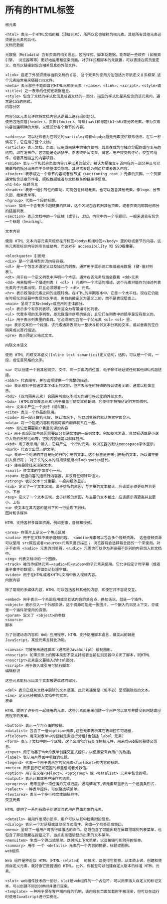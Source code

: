 # 所有的HTML标签

    根元素
    
    <html> 表示一个HTML文档的根（顶级元素），所所以它也被称为根元素。其他所有其他元素必须是此元素的后代。
    文档元数据
    
    元数据（Metadata）含有页面的相关信息，包括样式、脚本及数据，能帮助一些软件 (如搜索引擎， 浏览器等等）更好地运用和渲染页面。对于样式和脚本的元数据，可以直接在网页里定义，也可以链接到包含相关信息的外部文件。
    
    <link> 指定了外部资源与当前文档的关系. 这个元素的使用方法包括为导航定义关系框架.这个元素经常用来链接css文件。
    <meta> 表示那些不能由其它HTML元相关元素 (<base>，<link>，<script>，<style>或<title>）之一表示的任何元数据信息。
    <style> 包含了文档的样式化信息或者文档的一部分。指定的样式化星系包含的该元素内，通常是CSS的格式。
    内容分区
    
    内容分区元素允许你将文档内容从逻辑上进行组织划分。
    使用包括页眉(header)、页脚(footer)、导航(nav)和标题(h1~h6)等分区元素，来为页面内容创建明确的大纲，以便区分各个章节的内容。
    
    <address> 可以让作者为它最近的<article>或者<body>祖先元素提供联系信息。在后一种情况下，它应用于整个文档。
    <article> 表示文档、页面、应用或网站中的独立结构，其意在成为可独立分配的或可复用的结构，如在发布中，它可能是论坛帖子、杂志或新闻文章、博客、用户提交的评论、交互式组件，或者其他独立的内容项目。
    <aside> 表示一个和其余页面内容几乎无关的部分，被认为是独立于该内容的一部分并且可以被单独的拆分出来而不会使整体受影响。其通常表现为侧边栏或者嵌入内容。
    <footer> 表示最近一个章节内容或者根节点（sectioning root ）元素的页脚。一个页脚通常包含该章节作者、版权数据或者与文档相关的链接等信息。
    <h1-h6> 标题信息
    <header> 表示一组引导性的帮助，可能包含标题元素，也可以包含其他元素，像logo、分节头部、搜索表单等。
    <hgroup> 代表一个段的标题。
    <nav> 描绘一个含有多个超链接的区域，这个区域包含转到其他页面，或者页面内部其他部分的链接列表.
    <section> 表示文档中的一个区域（或节），比如，内容中的一个专题组，一般来说会有包含一个标题（heading）。

    文本内容
    
    使用 HTML 文本内容元素来组织在开标签<body>和闭标签</body> 里的块或章节的内容。这些元素能标识内容的宗旨或结构，而这对于 accessibility 和 SEO很重要。
    
    <blockquote> 引用块
    <div> 是一个通用型的流内容容器。
    <dl> 是一个包含术语定义以及描述的列表，通常用于展示词汇表或者元数据 (键-值对列表)。
    <dt> 用于在一个定义列表中声明一个术语。通常在该元素后面会跟着 <dd>元素
    <dd> 用来指明一个描述列表 ( <dl> ) 元素中一个术语的描述。这个元素只能作为描述列表元素的子元素出现，并且必须跟着一个 <dt> 元素。
    <hr> 表示段落级元素之间的主题转换。在HTML的早期版本中，它是一个水平线。现在它仍能在可视化浏览器中表现为水平线，但目前被定义为语义上的，而不是表现层面上。
    <main> 呈现了文档<body>或应用的主体部分。
    <ol> 表示多个有序列表项，通常渲染为有带编号的列表。
    <ul> 代表多项的无序列表，即无数值排序项的集合，且它们在列表中的顺序是没有意义的。
    <li> 用于表示列表里的条目。它必须被包含在一个父元素 <ul> <ol> 里.
    <p> 表示文本的一个段落。该元素通常表现为一整块与相邻文本分离的文本，或以垂直的空白隔离或以首行缩进。
    <pre> 表示预定义格式文本。

    内联文本语义
    
    使用 HTML 内联文本语义(Inline text semantics)定义语句，结构，可以是一个词，一段，或任意风格的文字。
    
    <a> 可以创建一个到其他网页、文件、同一页面内的位置、电子邮件地址或任何其他URL的超链接。
    <abbr> 代表缩写，并可选择提供一个完整的描述。
    <b> 表示相对于普通文本字体上的区别，但不表示任何特殊的强调或者关联，通常以粗体显示。
    <bdi> (双向隔离元素) 会隔离可能以不同方向进行格式化的外部文本。
    <bdo> (HTML双向覆盖元素)用于覆盖当前文本的朝向，它使得字符按给定的方向排列。
    <br> 文本中产生一个换行（回车键）。
    <cite> 表示一个作品的引用。
    <code> 现一段计算机代码. 默认情况下, 它以浏览器的默认等宽字体显示。
    <data> 将一个指定内容和机器可读的翻译联系在一起。
    <em> 标记出需要用户着重阅读的内容
    <i> 用于表现因某些原因需要区分普通文本的一系列文本。例如技术术语、外文短语或是小说中人物的思想活动等，它的内容通常以斜体显示。
    <kbd> 用于表示用户输入，它将产生一个行内元素，以浏览器的默认monospace字体显示。
    <mark> 代表突出显示的文字。
    <q> 表示一个封闭的并且是短的行内引用的文本。这个标签是用来引用短的文本，所以请不要引入换行符； 对于长的文本的引用请使用<blockquote>替代。
    <s> 使用删除线来渲染文本。
    <small> 使文本的字体变小一号。
    <span> 短语内容的通用行内容器，并没有任何特殊语义。
    <strong> 表示文本十分重要，一般用粗体显示。
    <sub> 定义了一个文本区域，出于排版的原因，与主要的文本相比，应该展示得更低并且更小。下标
    <sup> 定义了一个文本区域，出于排版的原因，与主要的文本相比，应该展示得更高并且更小。上标
    <u> 使文本在其内容的基线下的一行呈现下划线。
    图片和多媒体
    
    HTML 支持各种多媒体资源，例如图像，音频和视频。
    
    <area> 在图片上定义一个热点区域
    <audio> 用于在文档中表示音频内容。 <audio>元素可以包含多个音频资源， 这些音频资源可以使用 src属性或者<source>元素来进行描述； 浏览器将会选择最合适的一个来使用。对于不支持 <audio> 元素的浏览器，<audio> 元素也可以作为浏览器不识别的内容加入到文档中。
    <img> 代表文档中的一个图像。
    <track> 被当作媒体元素—<audio>和<video>的子元素来使用。它允许指定计时字幕（或者基于事件的数据），例如自动处理字幕。
    <video> 用于在HTML或者XHTML文档中嵌入视频内容。
    内嵌内容
    
    除了常规的多媒体内容，HTML 可以包括各种其他的内容，即使它并不容易交互。
    
    <embed> 用于表示一个外部应用或交互式内容的集合点，换句话说，就是一个插件。
    <object> 表示引入一个外部资源，这个资源可能是一张图片，一个嵌入的浏览上下文，亦或是一个插件所使用的资源。
    <param> 定义了 <object>的参数
    <source>
    脚本
    
    为了创建动态内容和 Web 应用程序，HTML 支持使用脚本语言，最突出的就是 JavaScript。某些元素支持此功能。
    
    <canvas> 可被用来通过脚本（通常是JavaScript）绘制图形。
    <noscript> 如果页面上的脚本类型不受支持或者当前在浏览器中关闭了脚本，则HTML <noscript>元素定义要插入的html部分。
    <script> 用于嵌入或引用可执行脚本
    编辑标识
    
    这些元素能标示出某个文本被更改过的部分。
    
    <del> 表示已经从文档中删除的文本范围。此元素通常是（但不必）呈现删除线的文本。
    <ins> 定义已经被插入文档中的文本。
    表单
    
    HTML 提供了许多可一起使用的元素，这些元素能用来创建一个用户可以填写并提交到网站或应用程序的表单。
    
    <button> 表示一个可点击的按钮。
    <datalist> 包含了一组<option>元素,这些元素表示其它表单控件可选值.
    <fieldset> 用来对表单中的控制元素进行分组(也包括 label 元素)
    <form> 表示了文档中的一个区域，这个区域包含有交互控制元件，用来向web服务器提交信息。
    <input> 用于为基于Web的表单创建交互式控件，以便接受来自用户的数据。
    <label> 表示用户界面中项目的标题。
    <legend> 代表一个用于表示它的父元素<fieldset>的内容的标题。
    <meter> 用来显示已知范围的标量值或者分数值。
    <option> 用于定义在<select>、<optgroup> 或 <datalist> 元素中包含的项。
    <output> 表示计算或用户操作的结果。
    <progress> 用来显示一项任务的完成进度。通常情况下,该元素都显示为一个进度条形式.
    <select> 一种表单控件，可创建选项菜单。
    <textarea> 表示一个多行纯文本编辑控件。
    交互元素
    
    HTML 提供了一系列有助于创建交互式用户界面对象的元素。
    
    <details> 被用作发现小部件，用户可以从其中检索附加信息。
    <dialog> 表示一个对话框或其他交互式组件，例如一个检查员或窗口。
    <menu> 呈现了一组用户可执行或激活的命令。这既包含了可能出现在屏幕顶端的列表菜单，也包含了那些隐藏在按钮之下、当点击按钮后显示出来的文本菜单。
    <menuitem> 生成一个弹出式菜单。这包括上下文菜单，以及按钮可能附带的菜单。
    <summary> 用作 一个 <details> 元素的一个内容的摘要，标题或图例。
    web组件
    
    Web 组件是种近似 HTML（HTML-related） 的技术，这使得它能够，从本质上讲，创建和使用自定义元素，就好像它是普通的 HTML。此外，你甚至可以创建自定义版本的标准 HTML 元素。
    
    <slot> web组件技术的一部分，slot是web组件的一个占位符，可以用来插入自定义的标记文本。可以创建不同的DOM树并进行渲染。
    <template> 一种用于保存客户端内容的机制，该内容在页面加载时不被渲染，但可以在运行时使用JavaScript进行实例化。


